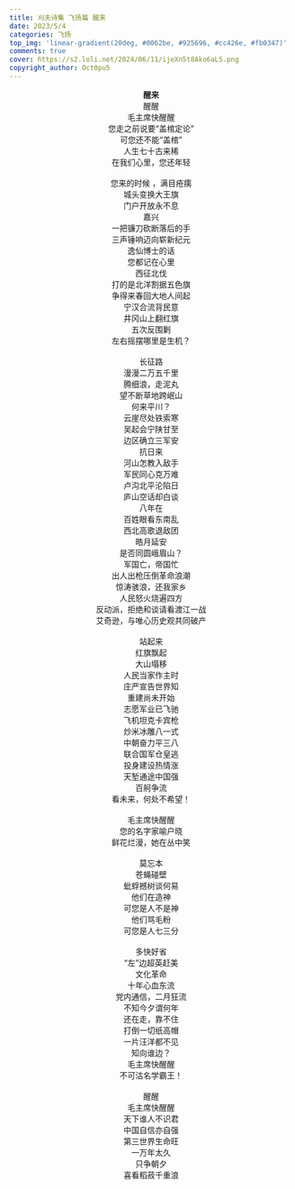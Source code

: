 ```yaml
---
title: 刈夫诗集 飞扬篇 醒来
date: 2023/5/4
categories: 飞扬
top_img: 'linear-gradient(20deg, #0062be, #925696, #cc426e, #fb0347)'
comments: true
cover: https://s2.loli.net/2024/06/11/ijeXn5t8Ako6aLS.png
copyright_author: Oct0pu5
---
```


<center>
<b>醒来</b><br>
醒醒<br>
毛主席快醒醒<br>
您走之前说要“盖棺定论”<br>
可您还不能“盖棺”<br>
人生七十古来稀<br>
在我们心里，您还年轻<br>
<br>
您来的时候 ，满目疮痍<br>
城头变换大王旗<br>
门户开放永不息<br>
嘉兴<br>
一把镰刀砍断落后的手<br>
三声锤响迈向崭新纪元<br>
逸仙博士的话<br>
您都记在心里<br>
西征北伐<br>
打的是北洋割据五色旗<br>
争得来春回大地人间起<br>
宁汉合流背民意<br>
井冈山上翻红旗<br>
五次反围剿<br>
左右摇摆哪里是生机？<br>
<br>
长征路<br>
漫漫二万五千里<br>
腾细浪，走泥丸<br>
望不断草地跨岷山<br>
何来平川？<br>
云崖尽处铁索寒<br>
吴起会宁陕甘至<br>
边区确立三军安<br>
抗日来<br>
河山怎教入敌手<br>
军民同心克万难<br>
卢沟北平沦陷日<br>
庐山空话却白谈<br>
八年在<br>
百姓眼看东南乱<br>
西北高歌退敌团<br>
皓月延安<br>
是否同圆峨眉山？<br>
军国亡，帝国忙<br>
出人出枪压倒革命浪潮<br>
惊涛骇浪，还我家乡<br>
人民怒火烧遍四方<br>
反动派，拒绝和谈请看渡江一战<br>
艾奇逊，与唯心历史观共同破产<br>
<br>
站起来<br>
红旗飘起<br>
大山塌移<br>
人民当家作主时<br>
庄严宣告世界知<br>
重建尚未开始<br>
志愿军业已飞驰<br>
飞机坦克卡宾枪<br>
炒米冰雕八一式<br>
中朝奋力平三八<br>
联合国军仓皇逃<br>
投身建设热情涨<br>
天堑通途中国强<br>
百舸争流<br>
看未来，何处不希望！<br>
<br>
毛主席快醒醒<br>
您的名字家喻户晓<br>
鲜花烂漫，她在丛中笑<br>
<br>
莫忘本<br>
苍蝇碰壁<br>
蚍蜉撼树谈何易<br>
他们在造神<br>
可您是人不是神<br>
他们骂毛粉<br>
可您是人七三分<br>
<br>
多快好省<br>
“左”边超英赶美<br>
文化革命<br>
十年心血东流<br>
党内通信，二月狂流<br>
不知今夕谓何年<br>
还在走，靠不住<br>
打倒一切纸高帽<br>
一片汪洋都不见<br>
知向谁边？<br>
毛主席快醒醒<br>
不可沽名学霸王！<br>
<br>
醒醒<br>
毛主席快醒醒<br>
天下谁人不识君<br>
中国自信亦自强<br>
第三世界生命旺<br>
一万年太久<br>
只争朝夕<br>
喜看稻菽千重浪<br>
</center>